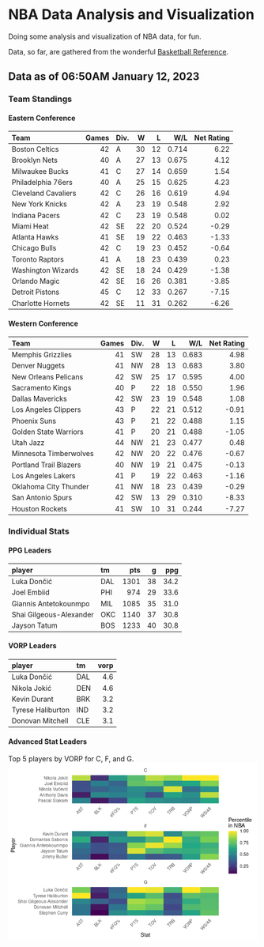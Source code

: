 # NBA Data Analysis and Visualization

Doing some analysis and visualization of NBA data, for fun.

Data, so far, are gathered from the wonderful [Basketball
Reference](https://www.basketball-reference.com/).

## Data as of 06:50AM January 12, 2023

### Team Standings

#### Eastern Conference

| Team                | Games | Div. |   W |   L |   W/L | Net Rating |
|:--------------------|------:|:-----|----:|----:|------:|-----------:|
| Boston Celtics      |    42 | A    |  30 |  12 | 0.714 |       6.22 |
| Brooklyn Nets       |    40 | A    |  27 |  13 | 0.675 |       4.12 |
| Milwaukee Bucks     |    41 | C    |  27 |  14 | 0.659 |       1.54 |
| Philadelphia 76ers  |    40 | A    |  25 |  15 | 0.625 |       4.23 |
| Cleveland Cavaliers |    42 | C    |  26 |  16 | 0.619 |       4.94 |
| New York Knicks     |    42 | A    |  23 |  19 | 0.548 |       2.92 |
| Indiana Pacers      |    42 | C    |  23 |  19 | 0.548 |       0.02 |
| Miami Heat          |    42 | SE   |  22 |  20 | 0.524 |      -0.29 |
| Atlanta Hawks       |    41 | SE   |  19 |  22 | 0.463 |      -1.33 |
| Chicago Bulls       |    42 | C    |  19 |  23 | 0.452 |      -0.64 |
| Toronto Raptors     |    41 | A    |  18 |  23 | 0.439 |       0.23 |
| Washington Wizards  |    42 | SE   |  18 |  24 | 0.429 |      -1.38 |
| Orlando Magic       |    42 | SE   |  16 |  26 | 0.381 |      -3.85 |
| Detroit Pistons     |    45 | C    |  12 |  33 | 0.267 |      -7.15 |
| Charlotte Hornets   |    42 | SE   |  11 |  31 | 0.262 |      -6.26 |

#### Western Conference

| Team                   | Games | Div. |   W |   L |   W/L | Net Rating |
|:-----------------------|------:|:-----|----:|----:|------:|-----------:|
| Memphis Grizzlies      |    41 | SW   |  28 |  13 | 0.683 |       4.98 |
| Denver Nuggets         |    41 | NW   |  28 |  13 | 0.683 |       3.80 |
| New Orleans Pelicans   |    42 | SW   |  25 |  17 | 0.595 |       4.00 |
| Sacramento Kings       |    40 | P    |  22 |  18 | 0.550 |       1.96 |
| Dallas Mavericks       |    42 | SW   |  23 |  19 | 0.548 |       1.08 |
| Los Angeles Clippers   |    43 | P    |  22 |  21 | 0.512 |      -0.91 |
| Phoenix Suns           |    43 | P    |  21 |  22 | 0.488 |       1.15 |
| Golden State Warriors  |    41 | P    |  20 |  21 | 0.488 |      -1.05 |
| Utah Jazz              |    44 | NW   |  21 |  23 | 0.477 |       0.48 |
| Minnesota Timberwolves |    42 | NW   |  20 |  22 | 0.476 |      -0.67 |
| Portland Trail Blazers |    40 | NW   |  19 |  21 | 0.475 |      -0.13 |
| Los Angeles Lakers     |    41 | P    |  19 |  22 | 0.463 |      -1.16 |
| Oklahoma City Thunder  |    41 | NW   |  18 |  23 | 0.439 |      -0.29 |
| San Antonio Spurs      |    42 | SW   |  13 |  29 | 0.310 |      -8.33 |
| Houston Rockets        |    41 | SW   |  10 |  31 | 0.244 |      -7.27 |

### Individual Stats

#### PPG Leaders

| player                  | tm  |  pts |   g |  ppg |
|:------------------------|:----|-----:|----:|-----:|
| Luka Dončić             | DAL | 1301 |  38 | 34.2 |
| Joel Embiid             | PHI |  974 |  29 | 33.6 |
| Giannis Antetokounmpo   | MIL | 1085 |  35 | 31.0 |
| Shai Gilgeous-Alexander | OKC | 1140 |  37 | 30.8 |
| Jayson Tatum            | BOS | 1233 |  40 | 30.8 |

#### VORP Leaders

| player            | tm  | vorp |
|:------------------|:----|-----:|
| Luka Dončić       | DAL |  4.6 |
| Nikola Jokić      | DEN |  4.6 |
| Kevin Durant      | BRK |  3.2 |
| Tyrese Haliburton | IND |  3.2 |
| Donovan Mitchell  | CLE |  3.1 |

#### Advanced Stat Leaders

Top 5 players by VORP for C, F, and G.
![](README_files/figure-gfm/README-unnamed-chunk-7-1.png)<!-- -->
